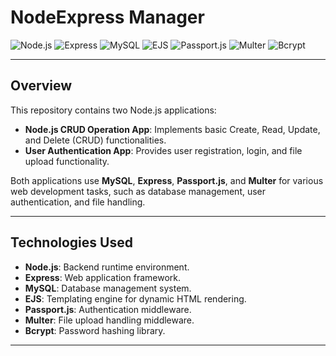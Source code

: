 # NodeExpress Manager

![Node.js](https://img.shields.io/badge/Node.js-14.x-brightgreen)
![Express](https://img.shields.io/badge/Express-4.x-blue)
![MySQL](https://img.shields.io/badge/MySQL-5.x-orange)
![EJS](https://img.shields.io/badge/EJS-3.1.9-yellow)
![Passport.js](https://img.shields.io/badge/Passport-0.7.0-red)
![Multer](https://img.shields.io/badge/Multer-1.4.5-blue)
![Bcrypt](https://img.shields.io/badge/Bcrypt-5.1.1-orange)

---

## Overview

This repository contains two Node.js applications:
- **Node.js CRUD Operation App**: Implements basic Create, Read, Update, and Delete (CRUD) functionalities.
- **User Authentication App**: Provides user registration, login, and file upload functionality.

Both applications use **MySQL**, **Express**, **Passport.js**, and **Multer** for various web development tasks, such as database management, user authentication, and file handling.

---

## Technologies Used

- **Node.js**: Backend runtime environment.
- **Express**: Web application framework.
- **MySQL**: Database management system.
- **EJS**: Templating engine for dynamic HTML rendering.
- **Passport.js**: Authentication middleware.
- **Multer**: File upload handling middleware.
- **Bcrypt**: Password hashing library.

---



